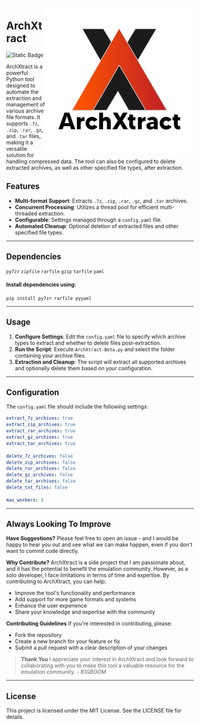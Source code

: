 <img src="ArchXtract.png" alt="ArchXtract Logo" style="float: right;">

# ArchXtract
![Static Badge](https://img.shields.io/badge/Beta%20Build-062724-blue?style=plastic)

ArchXtract is a powerful Python tool designed to automate the extraction and management of various archive file formats. It supports `.7z`, `.zip`, `.rar`, `.gz`, and `.tar` files, making it a versatile solution for handling compressed data. The tool can also be configured to delete extracted archives, as well as other specified file types, after extraction.

## Features

- **Multi-format Support**: Extracts `.7z`, `.zip`, `.rar`, `.gz`, and `.tar` archives.
- **Concurrent Processing**: Utilizes a thread pool for efficient multi-threaded extraction.
- **Configurable**: Settings managed through a `config.yaml` file.
- **Automated Cleanup**: Optional deletion of extracted files and other specified file types.

---

## Dependencies
`py7zr`
`zipfile`
`rarfile`
`gzip`
`tarfile`
`yaml`

#### Install dependencies using:
`pip install py7zr rarfile pyyaml`

---

## Usage

1. **Configure Settings**: Edit the `config.yaml` file to specify which archive types to extract and whether to delete files post-extraction.
2. **Run the Script**: Execute `ArchXtract-Beta.py` and select the folder containing your archive files.
3. **Extraction and Cleanup**: The script will extract all supported archives and optionally delete them based on your configuration.

---

## Configuration

The `config.yaml` file should include the following settings:

```yaml
extract_7z_archives: true
extract_zip_archives: true
extract_rar_archives: true
extract_gz_archives: true
extract_tar_archives: true

delete_7z_archives: false
delete_zip_archives: false
delete_rar_archives: false
delete_gz_archives: false
delete_tar_archives: false
delete_txt_files: false

max_workers: 5
```


---
## Always Looking To Improve

**Have Suggestions?**
Please feel free to open an issue - and I would be happy to hear you out and see what we can make happen, even if you don't want to commit code directly.

**Why Contribute?**
ArchXtract is a side project that I am passionate about, and it has the potential to benefit the emulation community. However, as a solo developer, I face limitations in terms of time and expertise. By contributing to ArchXtract, you can help:

* Improve the tool's functionality and performance
* Add support for more game formats and systems
* Enhance the user experience
* Share your knowledge and expertise with the community

**Contributing Guidelines**
If you're interested in contributing, please:

* Fork the repository
* Create a new branch for your feature or fix
* Submit a pull request with a clear description of your changes

>**Thank You**
I appreciate your interest in ArchXtract and look forward to collaborating with you to make this tool a valuable resource for the emulation community. - *B1GBOOM*

---

## License
This project is licensed under the MIT License. See the LICENSE file for details.
